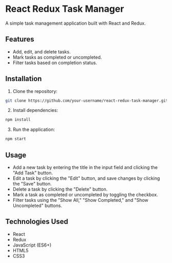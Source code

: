 # React Redux Task Manager

A simple task management application built with React and Redux.

## Features

- Add, edit, and delete tasks.
- Mark tasks as completed or uncompleted.
- Filter tasks based on completion status.

## Installation

1. Clone the repository:

```bash
git clone https://github.com/your-username/react-redux-task-manager.git
```

2. Install dependencies:

```bash
npm install
```

3. Run the application:
 ```bash
 npm start
```

## Usage
- Add a new task by entering the title in the input field and clicking the "Add Task" button.
- Edit a task by clicking the "Edit" button, and save changes by clicking the "Save" button.
- Delete a task by clicking the "Delete" button.
- Mark a task as completed or uncompleted by toggling the checkbox.
- Filter tasks using the "Show All," "Show Completed," and "Show Uncompleted" buttons.

## Technologies Used
- React
- Redux
- JavaScript (ES6+)
- HTML5
- CSS3
